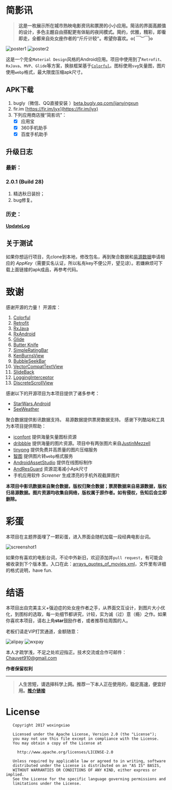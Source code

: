 # 简影讯
> **这是一枚展示所在城市热映电影资讯和票房的小小应用。简洁的界面高颜值的设计，多色主题自由搭配更有体贴的夜间模式。简约，优雅，精彩，即看即走，全都来自处女座作者的“斤斤计较”。希望你喜欢。o(*￣︶￣*)o**

![poster1](https://github.com/woxingxiao/GracefulMovies/blob/master/images/poster1.jpg)
![poster2](https://github.com/woxingxiao/GracefulMovies/blob/master/images/poster2.jpg)  

这是一个完全`Material Design`风格的Android应用。项目中使用到了`Retrofit`、`RxJava`、`MVP`、`Glide`等方案，换肤框架基于[`Colorful`](https://github.com/garretyoder/Colorful)。图标使用`svg`矢量图，图片使用`webp`格式，最大限度压缩apk尺寸。  

## APK下载
1. bugly（微信、QQ直接安装 ）[beta.bugly.qq.com/jianyingxun](https://beta.bugly.qq.com/jianyingxun)
2. fir.im [https://fir.im/jyx](https://fir.im/jyx)
3. 下列应用商店搜“简影讯”：
   - [x] 应用宝
   - [x] 360手机助手
   - [x] 百度手机助手

## 升级日志  
### 最新：
### 2.0.1 (Build 28)
1. 精选秋日装扮；
2. bug修复。

### 历史：
[**UpdateLog**](https://github.com/woxingxiao/GracefulMovies/blob/master/UpdateLog.md)  

## 关于测试
如果你想运行项目，先clone到本地，修改包名，再到聚合数据和[易源数据](https://www.showapi.com/)申请相应的 _AppKey_（需要实名认证，所以私有key不便公开，望见谅）。若嫌麻烦可下载上面链接的apk成品，再参考代码。  
# 致谢
感谢开源的力量！
开源库：  
1. [Colorful](https://github.com/garretyoder/Colorful)  
1. [Retrofit](https://github.com/square/retrofit)  
2. [RxJava](https://github.com/ReactiveX/RxJava)  
3. [RxAndroid](https://github.com/ReactiveX/RxAndroid)  
4. [Glide](https://github.com/bumptech/glide)  
5. [Butter Knife](https://github.com/JakeWharton/butterknife)  
6. [SimpleRatingBar](https://github.com/FlyingPumba/SimpleRatingBar)  
7. [KenBurnsView](https://github.com/flavioarfaria/KenBurnsView)  
8. [BubbleSeekBar](https://github.com/woxingxiao/BubbleSeekBar)  
9. [VectorCompatTextView](https://github.com/woxingxiao/VectorCompatTextView)
10. [SlideBack](https://github.com/oubowu/SlideBack)
11. [LoggingInterceptor](https://github.com/ihsanbal/LoggingInterceptor)
12. [DiscreteScrollView](https://github.com/yarolegovich/DiscreteScrollView)

感谢以下的开源项目为本项目提供了诸多参考：
- [StarWars.Android](https://github.com/Yalantis/StarWars.Android)
- [SeeWeather](https://github.com/xcc3641/SeeWeather)

聚合数据提供影讯数据支持。
易源数据提供票房数据支持。
感谢下列酷站和工具为本项目提供帮助：
- [iconfont](http://iconfont.cn) 提供海量矢量图标资源
- [dribbble](https://dribbble.com) 提供海量的图片资源。项目中有两张图片来自[JustinMezzell](https://dribbble.com/JustinMezzell)
- [tinypng](https://tinypng.com) 提供免费并高质量的图片压缩服务
- [智图](http://zhitu.isux.us) 提供图片转`webp`格式服务
- [AndroidAssetStudio](https://romannurik.github.io/AndroidAssetStudio) 提供在线图标制作
- [AndResGuard](https://github.com/shwenzhang/AndResGuard) 资源混淆减小Apk尺寸
- 手机应用软件 _Screener_ 生成漂亮的手机外观截屏图片

**本项目中影讯数据来自聚合数据，版权归聚合数据；票房数据来自易源数据，版权归易源数据。图片资源均收集自网络，版权属于原作者。如有侵权，告知后会立即删除。**
# 彩蛋
本项目在主题界面埋了一颗彩蛋，进入界面会随机加载一段经典电影台词。

![screenshot1](https://github.com/woxingxiao/GracefulMovies/blob/master/images/screenshot1.jpg)

如果你有喜欢的电影台词，不论中外新旧，欢迎添加并`pull request`，有可能会被收录到下个版本里。入口在此：[arrays_quotes_of_movies.xml](https://github.com/woxingxiao/GracefulMovies/blob/master/app/src/main/res/values/arrays_quotes_of_movies.xml)，文件里有详细的格式说明，have fun.
# 结语
本项目出自完美主义+强迫症的处女座作者之手，从界面交互设计，到图片大小优化，到图标的选取，每一处细节都讲究，计较，实为诚（过）意（瘾）之作。如果你喜欢本项目，请右上角**star**鼓励作者，或者推荐给周围的人。

老板们请走VIP打赏通道，金额随意：

![alipay](https://github.com/woxingxiao/GracefulMovies/blob/master/images/alipay.jpg) ![wxpay](https://github.com/woxingxiao/GracefulMovies/blob/master/images/wxpay.jpg)

本人才疏学浅，不足之处欢迎指正。技术交流或合作可邮件：Chauvet910@gmail.com

**作者保留权利**

--------
> **人生苦短，请选择科学上网。推荐一下本人正在使用的，稳定高速，便宜好用。[推介链接](https://portal.shadowsocks.com.hk/aff.php?aff=8881)**

# License
```
   Copyright 2017 woxingxiao

   Licensed under the Apache License, Version 2.0 (the "License");
   you may not use this file except in compliance with the License.
   You may obtain a copy of the License at

     http://www.apache.org/licenses/LICENSE-2.0

   Unless required by applicable law or agreed to in writing, software
   distributed under the License is distributed on an "AS IS" BASIS,
   WITHOUT WARRANTIES OR CONDITIONS OF ANY KIND, either express or implied.
   See the License for the specific language governing permissions and
   limitations under the License.
```

